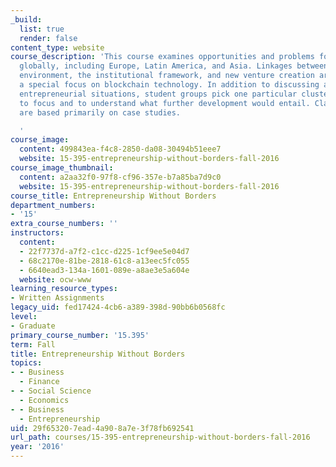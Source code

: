```yaml
---
_build:
  list: true
  render: false
content_type: website
course_description: 'This course examines opportunities and problems for entrepreneurs
  globally, including Europe, Latin America, and Asia. Linkages between the business
  environment, the institutional framework, and new venture creation are covered with
  a special focus on blockchain technology. In addition to discussing a range of global
  entrepreneurial situations, student groups pick one particular cluster on which
  to focus and to understand what further development would entail. Classroom interactions
  are based primarily on case studies.

  '
course_image:
  content: 499843ea-f4c8-2850-da08-30494b51eee7
  website: 15-395-entrepreneurship-without-borders-fall-2016
course_image_thumbnail:
  content: a2aa32f0-97f8-cf96-357e-b7a85ba7d9c0
  website: 15-395-entrepreneurship-without-borders-fall-2016
course_title: Entrepreneurship Without Borders
department_numbers:
- '15'
extra_course_numbers: ''
instructors:
  content:
  - 22f7737d-a7f2-c1cc-d225-1cf9ee5e04d7
  - 68c2170e-81be-2818-61c8-a13eec5fc055
  - 6640ead3-134a-1601-089e-a8ae3e5a604e
  website: ocw-www
learning_resource_types:
- Written Assignments
legacy_uid: fed17424-4cb6-a389-398d-90bb6b0568fc
level:
- Graduate
primary_course_number: '15.395'
term: Fall
title: Entrepreneurship Without Borders
topics:
- - Business
  - Finance
- - Social Science
  - Economics
- - Business
  - Entrepreneurship
uid: 29f65320-7ead-4a90-8a7e-3f78fb692541
url_path: courses/15-395-entrepreneurship-without-borders-fall-2016
year: '2016'
---
```

